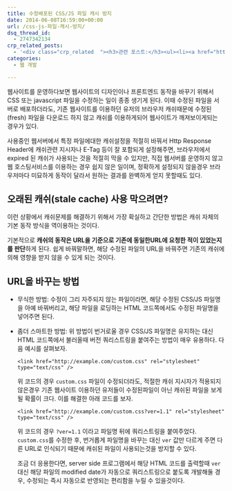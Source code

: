 ```yaml
---
title: 수정배포된 CSS/JS 파일 캐시 방지
date: 2014-06-08T16:59:00+00:00
url: /css-js-파일-캐시-방지/
dsq_thread_id:
  - 2747342134
crp_related_posts:
  - '<div class="crp_related  "><h3>관련 포스트:</h3><ul><li><a href="https://www.letmecompile.com/kotlin-coroutine-vs-javascript-async-comparison/"     class="post-873"><span class="crp_title">JavaScript 개발자에게 Kotlin coroutine 10분만에 이해시키기</span></a></li><li><a href="https://www.letmecompile.com/certificate-file-format-extensions-comparison/"     class="post-792"><span class="crp_title">인증서 파일 형식 및 확장자의 차이점 비교 설명 (Certificate file format&hellip;</span></a></li><li><a href="https://www.letmecompile.com/api-auth-jwt-jwk-explained/"     class="post-800"><span class="crp_title">API 서버 인증을 위한 JWT와 JWK 이해하기</span></a></li><li><a href="https://www.letmecompile.com/shotcut-linux-server-video-generation/"     class="post-753"><span class="crp_title">Shotcut을 이용하여 리눅스 서버에서 템플릿 기반의 동영상 만들기</span></a></li><li><a href="https://www.letmecompile.com/mac-app-recommendation-for-developer/"     class="post-836"><span class="crp_title">개발자를 위한 필수 맥 앱(Mac App) 10선</span></a></li></ul><div class="crp_clear"></div></div>'
categories:
  - 웹 개발

---
```

웹사이트를 운영하다보면 웹사이트의 디자인이나 프론트엔드 동작을 바꾸기 위해서 CSS 또는 javascript 파일을 수정하는 일이 종종 생기게 된다. 이때 수정된 파일을 서버로 배포하더라도, 기존 웹사이트를 이용하던 유저의 브라우저 캐쉬때문에 수정된(fresh) 파일을 다운로드 하지 않고 캐쉬를 이용하게되어 웹사이트가 깨져보이게되는 경우가 있다.

사용중인 웹서버에서 특정 파일에대한 캐쉬설정을 적절히 바꿔서 Http Response Header에 캐쉬관련 지시자나 E-Tag 등이 잘 포함되게 설정해주면, 브라우저에서 expired 된 캐쉬가 사용되는 것을 적절히 막을 수 있지만, 직접 웹서버를 운영하지 않고 웹 호스팅서비스를 이용하는 경우 쉽지 않은 일이며, 정확하게 설정되지 않을경우 브라우저마다 미묘하게 동작이 달라서 원하는 결과를 완벽하게 얻지 못할때도 있다.

## 오래된 캐쉬(stale cache) 사용 막으려면?

이런 상황에서 캐쉬문제를 해결하기 위해서 가장 확실하고 간단한 방법은 캐쉬 자체의 기본 동작 방식을 역이용하는 것이다.

기본적으로 **캐쉬의 동작은 URL을 기준으로 기존에 동일한URL에 요청한 적이 있었는지를 판단**하게 된다. 쉽게 바꿔말하면, 해당 수정된 파일의 URL을 바꿔주면 기존의 캐쉬에 의해 영향을 받지 않을 수 있게 되는 것이다.

## URL을 바꾸는 방법

  * 무식한 방법: 수정이 그리 자주되지 않는 파일이라면, 해당 수정된 CSS/JS 파일명을 아예 바꿔버리고, 해당 파일을 로딩하는 HTML 코드쪽에서도 수정된 파일명을 넣어주면 된다.</p> 
  * 좀더 스마트한 방법: 위 방법이 번거로울 경우 CSS/JS 파일명은 유지하는 대신 HTML 코드쪽에서 불러올때 버전 쿼리스트링을 붙여주는 방법이 매우 유용하다. 다음 예시를 살펴보자.
    
        <link href="http://example.com/custom.css" rel="stylesheet" type="text/css" />
        
    
    위 코드의 경우 `custom.css` 파일이 수정되더라도, 적절한 캐쉬 지시자가 적용되지 않은경우 기존 웹사이트 이용하던 유저들이 수정된파일이 아닌 캐쉬된 파일을 보게될 확률이 크다. 이를 해결한 아래 코드를 보자.
    
        <link href="http://example.com/custom.css?ver=1.1" rel="stylesheet" type="text/css" />
        
    
    위 코드의 경우 `?ver=1.1` 이라고 파일명 뒤에 쿼리스트링을 붙여주었다. `custom.css`를 수정한 후, 번거롭게 파일명을 바꾸는 대신 `ver` 값만 다르게 주면 다른 URL로 인식되기 때문에 캐쉬된 파일이 사용되는것을 방지할 수 있다.
    
    조금 더 응용한다면, server side 프로그램에서 해당 HTML 코드를 출력할때 `ver` 대신 해당 파일의 modified date가 자동으로 쿼리스트링으로 붙도록 개발해둘 경우, 수정되는 즉시 자동으로 반영되는 편리함을 누릴 수 있을것이다.